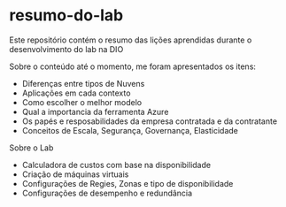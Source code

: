 # resumo-do-lab
Este repositório contém o resumo das lições aprendidas durante o desenvolvimento do lab na DIO

Sobre o conteúdo até o momento, me foram apresentados os itens:
- Diferenças entre tipos de Nuvens
- Aplicações em cada contexto
- Como escolher o melhor modelo
- Qual a importancia da ferramenta Azure
- Os papés e resposabilidades da empresa contratada e da contratante
- Conceitos de Escala, Segurança, Governança, Elasticidade

Sobre o Lab
- Calculadora de custos com base na disponibilidade
- Criação de máquinas virtuais
- Configurações de Regies, Zonas e tipo de disponibilidade
- Configurações de desempenho e redundância
